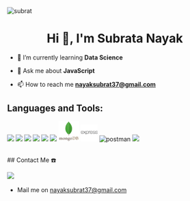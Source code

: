 <img align="center" src="https://www.mygo.ge/uploads/blog/1584023795.jpg" alt="subrat" />

<h1 align="center">Hi 👋, I'm  Subrata Nayak</h1>

- 🌱 I’m currently learning **Data Science**

- 💬 Ask me about **JavaScript**

- 📫 How to reach me **nayaksubrat37@gmail.com**

## Languages and Tools:

<p align="left"> 
<img src="https://www.google.com/imgres?imgurl=https%3A%2F%2Ficonarchive.com%2Fdownload%2Fi73027%2Fcornmanthe3rd%2Fplex%2FOther-python.ico&imgrefurl=https%3A%2F%2Ficonarchive.com%2Ftag%2Fpython&tbnid=qGs7GVyFS7qFTM&vet=12ahUKEwjshM6qp9_7AhX7KbcAHUr_Bb8QMygBegUIARC9AQ..i&docid=a5k2idENZuXr-M&w=256&h=256&q=python%20icon%20download&ved=2ahUKEwjshM6qp9_7AhX7KbcAHUr_Bb8QMygBegUIARC9AQ"/>  
    <img src="https://img.icons8.com/color/48/000000/css3.png"/>
   <img src="https://img.icons8.com/color/48/000000/javascript.png"/>
  <img src="https://img.icons8.com/color/48/000000/react-native.png"/>
    <img src="https://img.icons8.com/color/48/000000/redux.png"/>
     <img src="https://img.icons8.com/color/48/000000/nodejs.png"/>
    <img src="https://raw.githubusercontent.com/devicons/devicon/master/icons/mongodb/mongodb-original-wordmark.svg" alt="mongodb" width="48" height="48"/>
     <img src="https://raw.githubusercontent.com/devicons/devicon/master/icons/express/express-original-wordmark.svg" alt="express" width="40" height="40"/> 
  <img src="https://www.vectorlogo.zone/logos/getpostman/getpostman-icon.svg" alt="postman" width="45" height="45"/> 
   <img src="https://img.icons8.com/color/48/000000/git.png"/> 
  
</p>


<br/>
## Contact Me ☎️
<p align="left">

<a href = "https://www.linkedin.com/in/subratnayak96/"><img src="https://img.icons8.com/fluent/48/000000/linkedin.png"/></a>
 * Mail me on nayaksubrat37@gmail.com
</p>
